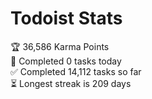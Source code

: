 
# Todoist Stats

<!-- TODO-IST:START -->
🏆  36,586 Karma Points           
🌸  Completed 0 tasks today           
✅  Completed 14,112 tasks so far           
⏳  Longest streak is 209 days
<!-- TODO-IST:END -->
